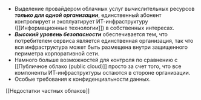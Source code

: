 - Выделение провайдером облачных услуг вычислительных ресурсов ***только для одной организации***, единственный абонент контролирует и эксплуатирует ИТ-инфраструктуру ([[Информационные технологии]]) в собственных интересах.
- ***Высокий уровень безопасности*** обеспечивается тем, что потребителем сервиса является единственная организация, так что вся инфраструктура может быть размещена внутри защищенного периметра корпоративной сети.
- Намного больше возможностей для контроля по сравнению с [[Публичное облако (public cloud)]] просто за счет того, что все компоненты ИТ-инфраструктуры остаются в стороне организации.
- Особые требования к конфиденциальности данных.

[[Недостатки частных облаков]]
